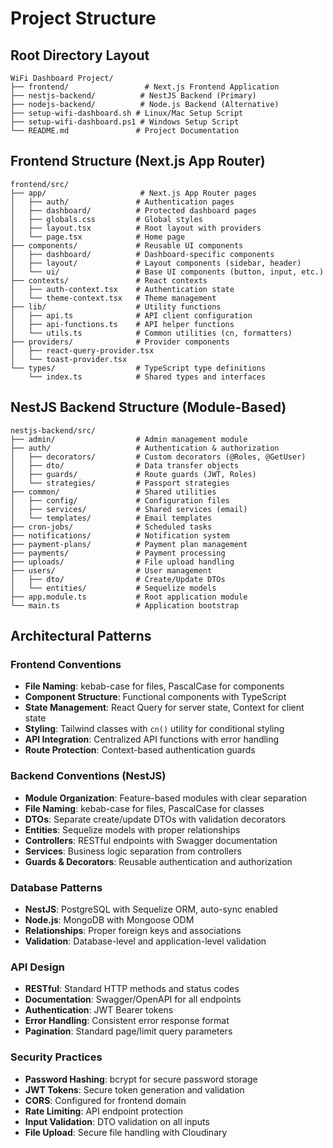 # Project Structure

## Root Directory Layout

```
WiFi Dashboard Project/
├── frontend/                 # Next.js Frontend Application
├── nestjs-backend/          # NestJS Backend (Primary)
├── nodejs-backend/          # Node.js Backend (Alternative)
├── setup-wifi-dashboard.sh # Linux/Mac Setup Script
├── setup-wifi-dashboard.ps1 # Windows Setup Script
└── README.md               # Project Documentation
```

## Frontend Structure (Next.js App Router)

```
frontend/src/
├── app/                     # Next.js App Router pages
│   ├── auth/               # Authentication pages
│   ├── dashboard/          # Protected dashboard pages
│   ├── globals.css         # Global styles
│   ├── layout.tsx          # Root layout with providers
│   └── page.tsx            # Home page
├── components/             # Reusable UI components
│   ├── dashboard/          # Dashboard-specific components
│   ├── layout/             # Layout components (sidebar, header)
│   └── ui/                 # Base UI components (button, input, etc.)
├── contexts/               # React contexts
│   ├── auth-context.tsx    # Authentication state
│   └── theme-context.tsx   # Theme management
├── lib/                    # Utility functions
│   ├── api.ts              # API client configuration
│   ├── api-functions.ts    # API helper functions
│   └── utils.ts            # Common utilities (cn, formatters)
├── providers/              # Provider components
│   ├── react-query-provider.tsx
│   └── toast-provider.tsx
└── types/                  # TypeScript type definitions
    └── index.ts            # Shared types and interfaces
```

## NestJS Backend Structure (Module-Based)

```
nestjs-backend/src/
├── admin/                  # Admin management module
├── auth/                   # Authentication & authorization
│   ├── decorators/         # Custom decorators (@Roles, @GetUser)
│   ├── dto/                # Data transfer objects
│   ├── guards/             # Route guards (JWT, Roles)
│   └── strategies/         # Passport strategies
├── common/                 # Shared utilities
│   ├── config/             # Configuration files
│   ├── services/           # Shared services (email)
│   └── templates/          # Email templates
├── cron-jobs/              # Scheduled tasks
├── notifications/          # Notification system
├── payment-plans/          # Payment plan management
├── payments/               # Payment processing
├── uploads/                # File upload handling
├── users/                  # User management
│   ├── dto/                # Create/Update DTOs
│   └── entities/           # Sequelize models
├── app.module.ts           # Root application module
└── main.ts                 # Application bootstrap
```

## Architectural Patterns

### Frontend Conventions
- **File Naming**: kebab-case for files, PascalCase for components
- **Component Structure**: Functional components with TypeScript
- **State Management**: React Query for server state, Context for client state
- **Styling**: Tailwind classes with `cn()` utility for conditional styling
- **API Integration**: Centralized API functions with error handling
- **Route Protection**: Context-based authentication guards

### Backend Conventions (NestJS)
- **Module Organization**: Feature-based modules with clear separation
- **File Naming**: kebab-case for files, PascalCase for classes
- **DTOs**: Separate create/update DTOs with validation decorators
- **Entities**: Sequelize models with proper relationships
- **Controllers**: RESTful endpoints with Swagger documentation
- **Services**: Business logic separation from controllers
- **Guards & Decorators**: Reusable authentication and authorization

### Database Patterns
- **NestJS**: PostgreSQL with Sequelize ORM, auto-sync enabled
- **Node.js**: MongoDB with Mongoose ODM
- **Relationships**: Proper foreign keys and associations
- **Validation**: Database-level and application-level validation

### API Design
- **RESTful**: Standard HTTP methods and status codes
- **Documentation**: Swagger/OpenAPI for all endpoints
- **Authentication**: JWT Bearer tokens
- **Error Handling**: Consistent error response format
- **Pagination**: Standard page/limit query parameters

### Security Practices
- **Password Hashing**: bcrypt for secure password storage
- **JWT Tokens**: Secure token generation and validation
- **CORS**: Configured for frontend domain
- **Rate Limiting**: API endpoint protection
- **Input Validation**: DTO validation on all inputs
- **File Upload**: Secure file handling with Cloudinary